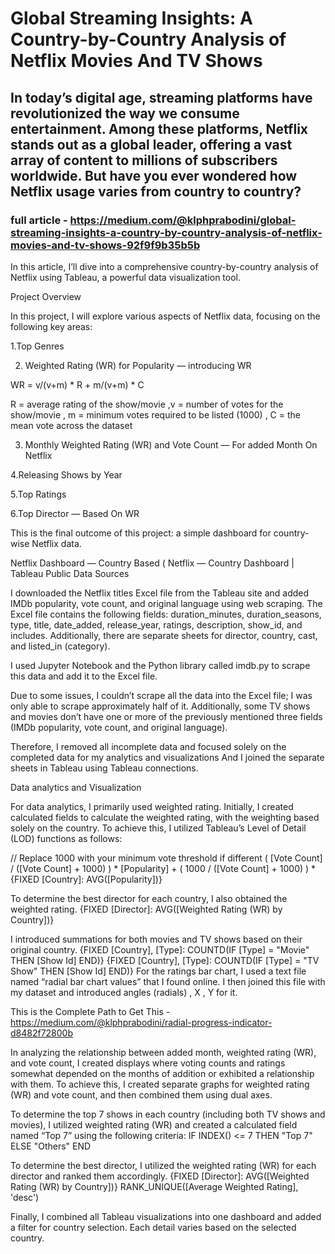 # Global Streaming Insights: A Country-by-Country Analysis of Netflix Movies And TV Shows

## In today’s digital age, streaming platforms have revolutionized the way we consume entertainment. Among these platforms, Netflix stands out as a global leader, offering a vast array of content to millions of subscribers worldwide. But have you ever wondered how Netflix usage varies from country to country?

### full article - https://medium.com/@klphprabodini/global-streaming-insights-a-country-by-country-analysis-of-netflix-movies-and-tv-shows-92f9f9b35b5b

In this article, I’ll dive into a comprehensive country-by-country analysis of Netflix using Tableau, a powerful data visualization tool.

Project Overview

In this project, I will explore various aspects of Netflix data, focusing on the following key areas:

1.Top Genres

2. Weighted Rating (WR) for Popularity — introducing WR

WR = v/(v+m) * R + m/(v+m) * C

R = average rating of the show/movie ,v = number of votes for the show/movie , m = minimum votes required to be listed (1000) , C = the mean vote across the dataset

3. Monthly Weighted Rating (WR) and Vote Count — For added Month On Netflix

4.Releasing Shows by Year

5.Top Ratings

6.Top Director — Based On WR

This is the final outcome of this project: a simple dashboard for country-wise Netflix data.


Netflix Dashboard — Country Based ( Netflix — Country Dashboard | Tableau Public
Data Sources

I downloaded the Netflix titles Excel file from the Tableau site and added IMDb popularity, vote count, and original language using web scraping. The Excel file contains the following fields: duration_minutes, duration_seasons, type, title, date_added, release_year, ratings, description, show_id, and includes. Additionally, there are separate sheets for director, country, cast, and listed_in (category).

I used Jupyter Notebook and the Python library called imdb.py to scrape this data and add it to the Excel file.

Due to some issues, I couldn’t scrape all the data into the Excel file; I was only able to scrape approximately half of it. Additionally, some TV shows and movies don’t have one or more of the previously mentioned three fields (IMDb popularity, vote count, and original language).

Therefore, I removed all incomplete data and focused solely on the completed data for my analytics and visualizations And I joined the separate sheets in Tableau using Tableau connections.

Data analytics and Visualization

For data analytics, I primarily used weighted rating. Initially, I created calculated fields to calculate the weighted rating, with the weighting based solely on the country. To achieve this, I utilized Tableau’s Level of Detail (LOD) functions as follows:

// Replace 1000  with your minimum vote threshold if different
( [Vote Count] / ([Vote Count] + 1000) ) * [Popularity] + 
( 1000 / ([Vote Count] + 1000) ) * {FIXED [Country]: AVG([Popularity])}

To determine the best director for each country, I also obtained the weighted rating.
{FIXED [Director]: AVG([Weighted Rating (WR) by Country])}

I introduced summations for both movies and TV shows based on their original country.
{FIXED [Country], [Type]: COUNTD(IF [Type] = "Movie" THEN [Show Id] END)}
{FIXED [Country], [Type]: COUNTD(IF [Type] = "TV Show" THEN [Show Id] END)}
For the ratings bar chart, I used a text file named “radial bar chart values” that I found online. I then joined this file with my dataset and introduced angles (radials) , X , Y for it.

This is the Complete Path to Get This -https://medium.com/@klphprabodini/radial-progress-indicator-d8482f72800b

In analyzing the relationship between added month, weighted rating (WR), and vote count, I created displays where voting counts and ratings somewhat depended on the months of addition or exhibited a relationship with them.
To achieve this, I created separate graphs for weighted rating (WR) and vote count, and then combined them using dual axes.

To determine the top 7 shows in each country (including both TV shows and movies), I utilized weighted rating (WR) and created a calculated field named “Top 7” using the following criteria:
IF INDEX() <= 7 THEN "Top 7" ELSE "Others" END

To determine the best director, I utilized the weighted rating (WR) for each director and ranked them accordingly.
{FIXED [Director]: AVG([Weighted Rating (WR) by Country])}
RANK_UNIQUE([Average Weighted Rating], 'desc')

Finally, I combined all Tableau visualizations into one dashboard and added a filter for country selection. Each detail varies based on the selected country.

